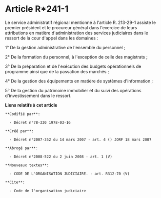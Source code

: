 # Article R*241-1

Le service administratif régional mentionné à l'article R. 213-29-1 assiste le premier président et le procureur général dans
l'exercice de leurs attributions en matière d'administration des services judiciaires dans le ressort de la cour d'appel dans
les domaines :

1° De la gestion administrative de l'ensemble du personnel ;

2° De la formation du personnel, à l'exception de celle des magistrats ;

3° De la préparation et de l'exécution des budgets opérationnels de programme ainsi que de la passation des marchés ;

4° De la gestion des équipements en matière de systèmes d'information ;

5° De la gestion du patrimoine immobilier et du suivi des opérations d'investissement dans le ressort.

**Liens relatifs à cet article**

	**Codifié par**:

	  - Décret n°78-330 1978-03-16

	**Créé par**:

	  - Décret n°2007-352 du 14 mars 2007 - art. 4 () JORF 18 mars 2007

	**Abrogé par**:

	  - Décret n°2008-522 du 2 juin 2008 - art. 1 (V)

	**Nouveaux textes**:

	  - CODE DE L'ORGANISATION JUDICIAIRE. - art. R312-70 (V)

	**Cite**:

	  - Code de l'organisation judiciaire
